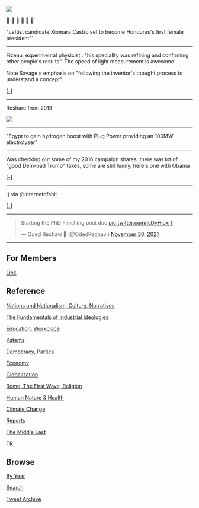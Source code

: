 <img src="https://drive.google.com/uc?export=view&id=1B2wf9R7AMH1d7Vw6e2mucLbIQ5NSjir7"/>

👏 👏 👏 👏 👏 👏 

"Leftist candidate Xiomara Castro set to become Honduras's first female president"`

---

Fizeau, experimental physicist.. "his speciality was refining and
confirming other people's results". The speed of light measurement
is awesome.

Note Savage's emphasis on "following the inventor's thought process to
understand a concept". 

[[-]](https://youtu.be/F8UFGu2M2gM)

---

Reshare from 2013

<img src="https://pbs.twimg.com/media/FFRwtqpXsAgEh_3?format=png&name=small"/>

---

"Egypt to gain hydrogen boost with Plug Power providing an 100MW electrolyser"

---

Was checking out some of my 2016 campaign shares; there was lot of
"good Dem-bad Trump" takes, some are still funny, here's one with Obama

[[-]](https://pbs.twimg.com/media/FFObWzDXIAQ70tF?format=jpg&name=small)

---

:) via @internetofshit

[[-]](https://mobile.twitter.com/HardPass4/status/1463886150171566084)

---

<blockquote width="200" class="twitter-tweet"><p lang="en" dir="ltr">Starting the PhD Finishing post doc <a href="https://t.co/isDvHjoxjT">pic.twitter.com/isDvHjoxjT</a></p>&mdash; Oded Rechavi 🦉 (@OdedRechavi) <a href="https://twitter.com/OdedRechavi/status/1465572000840261633?ref_src=twsrc%5Etfw">November 30, 2021</a></blockquote> <script async src="https://platform.twitter.com/widgets.js" charset="utf-8"></script>

---

## For Members

[Link](https://thirdwave-members.herokuapp.com)

## Reference

[Nations and Nationalism, Culture, Narratives](/2013/02/nations-and-nationalism.md)

[The Fundamentals of Industrial Ideologies](/2011/04/fundamentals-of-industrial-ideologies.md)

[Education, Workplace](2017/09/education-workplace.md)

[Patents](/2018/09/patents.md)

[Democracy, Parties](/2016/11/democracy.md)

[Economy](/2018/05/economy.md)

[Globalization](/2018/09/globalization.md)

[Rome, The First Wave, Religion](/2017/12/rome.md)

[Human Nature & Health](/2020/07/human-nature.md)

[Climate Change](/2018/12/climate.md)

[Reports](/2019/05/reports.md)

[The Middle East](/2019/07/middleeast.md)

[TR](../tr)

## Browse

[By Year](years.md)

[Search](search.html)

[Tweet Archive](/tweets/README.md)


